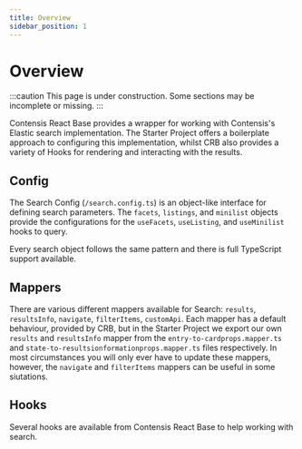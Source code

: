 ```yaml
---
title: Overview
sidebar_position: 1
---
```


# Overview

:::caution
This page is under construction. Some sections may be incomplete or missing.
:::

Contensis React Base provides a wrapper for working with Contensis's Elastic search implementation. The Starter Project offers a boilerplate approach to configuring this implementation, whilst CRB also provides a variety of Hooks for rendering and interacting with the results.

## Config

The Search Config (`/search.config.ts`) is an object-like interface for defining search parameters. The `facets`, `listings`, and `minilist` objects provide the configurations for the `useFacets`, `useListing`, and `useMinilist` hooks to query.

Every search object follows the same pattern and there is full TypeScript support available.

## Mappers

There are various different mappers available for Search: `results`, `resultsInfo`, `navigate`, `filterItems`, `customApi`. Each mapper has a default behaviour, provided by CRB, but in the Starter Project we export our own `results` and `resultsInfo` mapper from the `entry-to-cardprops.mapper.ts` and `state-to-resultsionformationprops.mapper.ts` files respectively. In most circumstances you will only ever have to update these mappers, however, the `navigate` and `filterItems` mappers can be useful in some siutations.


## Hooks

Several hooks are available from Contensis React Base to help working with search.
